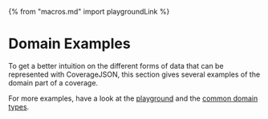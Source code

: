 {% from "macros.md" import playgroundLink %}

# Domain Examples

To get a better intuition on the different forms of data that can be represented with CoverageJSON, this section gives several examples of the domain part of a coverage.

For more examples, have a look at the [playground](https://covjson.org/playground/) and the [common domain types](https://covjson.org/domain-types/).